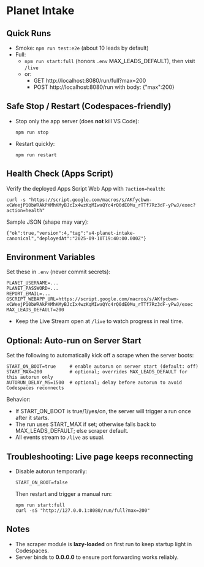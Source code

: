 # Planet Intake

## Quick Runs

- Smoke: `npm run test:e2e` (about 10 leads by default)
- Full:
  - `npm run start:full` (honors `.env` MAX_LEADS_DEFAULT), then visit `/live`
  - or:
    - GET  http://localhost:8080/run/full?max=200
    - POST http://localhost:8080/run  with body: {"max":200}

## Safe Stop / Restart (Codespaces-friendly)
- Stop only the app server (does **not** kill VS Code):
  
      npm run stop

- Restart quickly:

      npm run restart

## Health Check (Apps Script)
Verify the deployed Apps Script Web App with `?action=health`:

    curl -s "https://script.google.com/macros/s/AKfycbwm-xCWeejP10bWRAkPXMhKMyBJcIx4wzKqMIwaQYc4rQ0dE0Mu_rTTf7Rz3dF-yPwJ/exec?action=health"

Sample JSON (shape may vary):

    {"ok":true,"version":4,"tag":"v4-planet-intake-canonical","deployedAt":"2025-09-10T19:40:00.000Z"}

## Environment Variables

Set these in `.env` (never commit secrets):

    PLANET_USERNAME=...
    PLANET_PASSWORD=...
    REPORT_EMAIL=...
    GSCRIPT_WEBAPP_URL=https://script.google.com/macros/s/AKfycbwm-xCWeejP10bWRAkPXMhKMyBJcIx4wzKqMIwaQYc4rQ0dE0Mu_rTTf7Rz3dF-yPwJ/exec
    MAX_LEADS_DEFAULT=200

- Keep the Live Stream open at `/live` to watch progress in real time.

## Optional: Auto-run on Server Start

Set the following to automatically kick off a scrape when the server boots:

    START_ON_BOOT=true     # enable autorun on server start (default: off)
    START_MAX=200          # optional; overrides MAX_LEADS_DEFAULT for this autorun only
    AUTORUN_DELAY_MS=1500  # optional; delay before autorun to avoid Codespaces reconnects

Behavior:
- If START_ON_BOOT is true/1/yes/on, the server will trigger a run once after it starts.
- The run uses START_MAX if set; otherwise falls back to MAX_LEADS_DEFAULT; else scraper default.
- All events stream to `/live` as usual.

## Troubleshooting: Live page keeps reconnecting
- Disable autorun temporarily:

      START_ON_BOOT=false

  Then restart and trigger a manual run:

      npm run start:full
      curl -sS "http://127.0.0.1:8080/run/full?max=200"

## Notes
- The scraper module is **lazy-loaded** on first run to keep startup light in Codespaces.
- Server binds to **0.0.0.0** to ensure port forwarding works reliably.